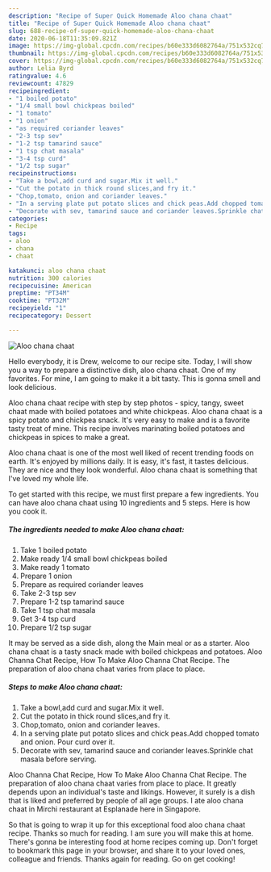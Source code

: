 ```yaml
---
description: "Recipe of Super Quick Homemade Aloo chana chaat"
title: "Recipe of Super Quick Homemade Aloo chana chaat"
slug: 688-recipe-of-super-quick-homemade-aloo-chana-chaat
date: 2020-06-18T11:35:09.821Z
image: https://img-global.cpcdn.com/recipes/b60e333d6082764a/751x532cq70/aloo-chana-chaat-recipe-main-photo.jpg
thumbnail: https://img-global.cpcdn.com/recipes/b60e333d6082764a/751x532cq70/aloo-chana-chaat-recipe-main-photo.jpg
cover: https://img-global.cpcdn.com/recipes/b60e333d6082764a/751x532cq70/aloo-chana-chaat-recipe-main-photo.jpg
author: Lelia Byrd
ratingvalue: 4.6
reviewcount: 47829
recipeingredient:
- "1 boiled potato"
- "1/4 small bowl chickpeas boiled"
- "1 tomato"
- "1 onion"
- "as required coriander leaves"
- "2-3 tsp sev"
- "1-2 tsp tamarind sauce"
- "1 tsp chat masala"
- "3-4 tsp curd"
- "1/2 tsp sugar"
recipeinstructions:
- "Take a bowl,add curd and sugar.Mix it well."
- "Cut the potato in thick round slices,and fry it."
- "Chop,tomato, onion and coriander leaves."
- "In a serving plate put potato slices and chick peas.Add chopped tomato and onion. Pour curd over it."
- "Decorate with sev, tamarind sauce and coriander leaves.Sprinkle chat masala before serving."
categories:
- Recipe
tags:
- aloo
- chana
- chaat

katakunci: aloo chana chaat 
nutrition: 300 calories
recipecuisine: American
preptime: "PT34M"
cooktime: "PT32M"
recipeyield: "1"
recipecategory: Dessert

---
```



![Aloo chana chaat](https://img-global.cpcdn.com/recipes/b60e333d6082764a/751x532cq70/aloo-chana-chaat-recipe-main-photo.jpg)

Hello everybody, it is Drew, welcome to our recipe site. Today, I will show you a way to prepare a distinctive dish, aloo chana chaat. One of my favorites. For mine, I am going to make it a bit tasty. This is gonna smell and look delicious.

Aloo chana chaat recipe with step by step photos - spicy, tangy, sweet chaat made with boiled potatoes and white chickpeas. Aloo chana chaat is a spicy potato and chickpea snack. It&#39;s very easy to make and is a favorite tasty treat of mine. This recipe involves marinating boiled potatoes and chickpeas in spices to make a great.

Aloo chana chaat is one of the most well liked of recent trending foods on earth. It's enjoyed by millions daily. It is easy, it's fast, it tastes delicious. They are nice and they look wonderful. Aloo chana chaat is something that I've loved my whole life.


To get started with this recipe, we must first prepare a few ingredients. You can have aloo chana chaat using 10 ingredients and 5 steps. Here is how you cook it.

<!--inarticleads1-->

##### The ingredients needed to make Aloo chana chaat:

1. Take 1 boiled potato
1. Make ready 1/4 small bowl chickpeas boiled
1. Make ready 1 tomato
1. Prepare 1 onion
1. Prepare as required coriander leaves
1. Take 2-3 tsp sev
1. Prepare 1-2 tsp tamarind sauce
1. Take 1 tsp chat masala
1. Get 3-4 tsp curd
1. Prepare 1/2 tsp sugar


It may be served as a side dish, along the Main meal or as a starter. Aloo chana chaat is a tasty snack made with boiled chickpeas and potatoes. Aloo Channa Chat Recipe, How To Make Aloo Channa Chat Recipe. The preparation of aloo chana chaat varies from place to place. 

<!--inarticleads2-->

##### Steps to make Aloo chana chaat:

1. Take a bowl,add curd and sugar.Mix it well.
1. Cut the potato in thick round slices,and fry it.
1. Chop,tomato, onion and coriander leaves.
1. In a serving plate put potato slices and chick peas.Add chopped tomato and onion. Pour curd over it.
1. Decorate with sev, tamarind sauce and coriander leaves.Sprinkle chat masala before serving.


Aloo Channa Chat Recipe, How To Make Aloo Channa Chat Recipe. The preparation of aloo chana chaat varies from place to place. It greatly depends upon an individual&#39;s taste and likings. However, it surely is a dish that is liked and preferred by people of all age groups. I ate aloo chana chaat in Mirchi restaurant at Esplanade here in Singapore. 

So that is going to wrap it up for this exceptional food aloo chana chaat recipe. Thanks so much for reading. I am sure you will make this at home. There's gonna be interesting food at home recipes coming up. Don't forget to bookmark this page in your browser, and share it to your loved ones, colleague and friends. Thanks again for reading. Go on get cooking!

